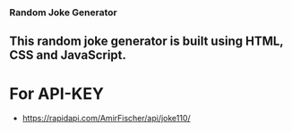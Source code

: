 ### Random Joke Generator
## This random joke generator is built using HTML, CSS and JavaScript.
# For API-KEY
- https://rapidapi.com/AmirFischer/api/joke110/